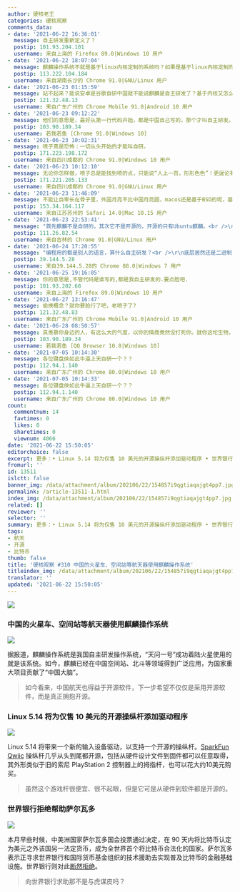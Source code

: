 ```yaml
---
author: 硬核老王
categories: 硬核观察
comments_data:
- date: '2021-06-22 16:36:01'
  message: 自主研发重新定义了？
  postip: 101.93.204.101
  username: 来自上海的 Firefox 89.0|Windows 10 用户
- date: '2021-06-22 18:07:04'
  message: 麒麟操作系统不就是基于linux内核定制的系统吗？如果是基于linux内核定制的系统能叫自主研发吗？
  postip: 113.222.104.184
  username: 来自湖南长沙的 Chrome 91.0|GNU/Linux 用户
- date: '2021-06-23 01:15:59'
  message: 站不起来？能说安卓是谷歌自研中国就不能说麒麟是自主研发了？基于内核又怎么样，难道要重复造轮子？如果非要从头开始是不是又要被喷重复造轮子了？
  postip: 121.32.48.13
  username: 来自广东广州的 Chrome Mobile 91.0|Android 10 用户
- date: '2021-06-23 09:12:22'
  message: 他们的意思是，最好从第一行代码开始，都是中国自己写的，那个才叫自主研发。我觉得，最好连代码都是中文的，才叫自主研发，哈哈哈哈哈哈哈哈
  postip: 103.90.189.34
  username: 若我若鱼 [Chrome 91.0|Windows 10]
- date: '2021-06-23 10:02:31'
  message: 喷子真是恐怖：一切从头开始的才能叫自研。
  postip: 171.223.198.172
  username: 来自四川成都的 Chrome 91.0|Windows 10 用户
- date: '2021-06-23 10:12:10'
  message: 无论你怎样做，喷子总是能找到喷的点，只能说“人上一百，形形色色”！更逞论有NGO支持呢
  postip: 171.221.205.133
  username: 来自四川成都的 Chrome 91.0|GNU/Linux 用户
- date: '2021-06-23 11:46:09'
  message: 不能让自卑长在骨子里，外国月亮不比中国月亮圆，macos还是基于BSD的呢，基于某个核心，系统就不是自研的了？
  postip: 153.34.164.117
  username: 来自江苏苏州的 Safari 14.0|Mac 10.15 用户
- date: '2021-06-23 22:53:41'
  message: "首先麒麟不是自研的，其次它不是开源的，开源的只有Ubuntu麒麟。<br />\r\n你信源只有“据报道”？"
  postip: 111.26.82.54
  username: 来自吉林的 Chrome 91.0|GNU/Linux 用户
- date: '2021-06-24 17:20:55'
  message: "编程用的都是别人的语言，算什么自主研发？<br />\r\n底层居然还是二进制，算什么自主研发？<br />\r\n硬件平台还照搬冯诺依曼架构，算什么自主研发？"
  postip: 39.144.5.28
  username: 来自39.144.5.28的 Chrome 88.0|Windows 7 用户
- date: '2021-06-25 19:16:05'
  message: 你的意思是,不管代码是谁写的,都是我自主研发的.要点脸吧.
  postip: 101.93.202.68
  username: 来自上海的 Firefox 89.0|Windows 10 用户
- date: '2021-06-27 13:16:47'
  message: 偷换概念？就你要脸行了吧，老喷子了?
  postip: 121.32.48.83
  username: 来自广东广州的 Chrome Mobile 91.0|Android 10 用户
- date: '2021-06-28 08:50:57'
  message: 真羡慕你身边的人，有这么大的气度，以你的情商竟然没打死你。就你这坨生物，到底是不是你上一辈自主研发的都不太确定
  postip: 103.90.189.34
  username: 若我若鱼 [QQ Browser 10.8|Windows 10]
- date: '2021-07-05 10:14:30'
  message: 各位键盘侠如此牛逼上天自研一个？？
  postip: 112.94.1.140
  username: 来自广东广州的 Chrome 80.0|Windows 10 用户
- date: '2021-07-05 10:14:33'
  message: 各位键盘侠如此牛逼上天自研一个？？
  postip: 112.94.1.140
  username: 来自广东广州的 Chrome 80.0|Windows 10 用户
count:
  commentnum: 14
  favtimes: 0
  likes: 0
  sharetimes: 0
  viewnum: 4066
date: '2021-06-22 15:50:05'
editorchoice: false
excerpt: 更多：• Linux 5.14 将为仅售 10 美元的开源操纵杆添加驱动程序 • 世界银行拒绝帮助萨尔瓦多
fromurl: ''
id: 13511
islctt: false
banner_img: /data/attachment/album/202106/22/154857i9qgtiaqajgt4pp7.jpg
permalink: /article-13511-1.html
index_img: /data/attachment/album/202106/22/154857i9qgtiaqajgt4pp7.jpg
related: []
reviewer: ''
selector: ''
summary: 更多：• Linux 5.14 将为仅售 10 美元的开源操纵杆添加驱动程序 • 世界银行拒绝帮助萨尔瓦多
tags:
- 航天
- 开源
- 比特币
thumb: false
title: '硬核观察 #310 中国的火星车、空间站等航天器使用麒麟操作系统'
titleindex_img: /data/attachment/album/202106/22/154857i9qgtiaqajgt4pp7.jpg
translator: ''
updated: '2021-06-22 15:50:05'
---
```


![](/data/attachment/album/202106/22/154857i9qgtiaqajgt4pp7.jpg)


### 中国的火星车、空间站等航天器使用麒麟操作系统


![](/data/attachment/album/202106/22/154911r9lspl49qm9xpzd9.jpg)


据报道，麒麟操作系统是我国自主研发操作系统，“天问一号”成功着陆火星使用的就是该系统。如今，麒麟已经在中国空间站、北斗等领域得到广泛应用，为国家重大项目贡献了“中国大脑”。



> 
> 如今看来，中国航天也得益于开源软件，下一步希望不仅仅是采用开源软件，而是真正拥抱开源。
> 
> 
> 


### Linux 5.14 将为仅售 10 美元的开源操纵杆添加驱动程序


![](/data/attachment/album/202106/22/154928u6sb6sqb1csvnqkq.jpg)


Linux 5.14 将带来一个新的输入设备驱动，以支持一个开源的操纵杆。[SparkFun Qwiic](https://github.com/sparkfun/Qwiic_Joystick) 操纵杆几乎从头到尾都开源，包括从硬件设计文件到固件都可以任意取得，其外形类似于旧的索尼 PlayStation 2 控制器上的拇指杆，也可以花大约10美元购买。



> 
> 虽然这个游戏杆很便宜、很不起眼，但是它可是从硬件到软件都是开源的。
> 
> 
> 


### 世界银行拒绝帮助萨尔瓦多


![](/data/attachment/album/202106/22/154948psnwv6kvvcb4ma1a.jpg)


本月早些时候，中美洲国家萨尔瓦多国会投票通过决定，在 90 天内将比特币认定为美元之外该国另一法定货币，成为全世界首个将比特币合法化的国家。萨尔瓦多表示正寻求世界银行和国际货币基金组织的技术援助去实现普及比特币的金融基础设施。世界银行则对此[断然拒绝](https://arstechnica.com/tech-policy/2021/06/world-bank-slams-bitcoin-declines-to-help-el-salvadors-cryptocurrency-plan/)。



> 
> 向世界银行求助那不是与虎谋皮吗？
> 
> 
>